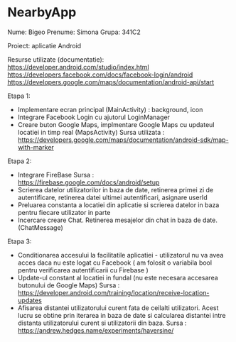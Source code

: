 # NearbyApp

Nume: Bigeo
Prenume: Simona
Grupa: 341C2

Proiect: aplicatie Android

Resurse utilizate (documentatie):
https://developer.android.com/studio/index.html
https://developers.facebook.com/docs/facebook-login/android
https://developers.google.com/maps/documentation/android-api/start

Etapa 1:
  - Implementare ecran principal (MainActivity) : background, icon
  - Integrare Facebook Login cu ajutorul LoginManager
  - Creare buton Google Maps, implmentare Google Maps cu updateul locatiei in timp real (MapsActivity)
    Sursa utilizata : https://developers.google.com/maps/documentation/android-sdk/map-with-marker
  
Etapa 2:
  - Integrare FireBase 
    Sursa : https://firebase.google.com/docs/android/setup
  - Scrierea datelor utilizatorilor in baza de date, retinerea primei zi de autentificare,
    retinerea datei ultimei autentificari, asignare userId
  - Preluarea constanta a locatiei din aplicatie si scrierea datelor in baza pentru fiecare
    utilizator in parte
  - Incercare creare Chat. Retinerea mesajelor din chat in baza de date. (ChatMessage)

Etapa 3:
  - Conditionarea accesului la facilitatile aplicatiei - utilizatorul nu va avea 
    acces daca nu este logat cu Facebook ( am folosit o variabila bool pentru
    verificarea autentificarii cu Firebase )
  - Update-ul constant al locatiei in fundal (nu este necesara accesarea butonului
    de Google Maps)
    Sursa : https://developer.android.com/training/location/receive-location-updates
  - Afisarea distantei utilizatorului curent fata de ceilalti utilizatori. Acest lucru se obtine
    prin iterarea in baza de date si calcularea distantei intre distanta utilizatorului curent
    si utilizatorii din baza.
    Sursa : https://andrew.hedges.name/experiments/haversine/

